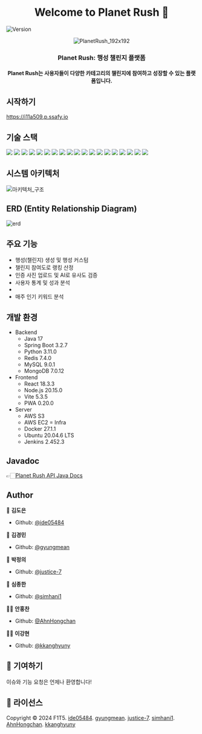 <h1 align="center">Welcome to Planet Rush 👋</h1>
<p>
  <img alt="Version" src="https://img.shields.io/badge/version-2.1.0-blue.svg?cacheSeconds=2592000" />
</p>

<div align="center">
  
![PlanetRush_192x192](https://github.com/user-attachments/assets/3dc0b2e4-20c4-49a1-b0b3-bb207dd20f37)

### Planet Rush: 행성 챌린지 플랫폼

<h4>Planet Rush는 사용자들이 다양한 카테고리의 챌린지에 참여하고 성장할 수 있는 플랫폼입니다.</h4>
</div>

## 시작하기

https://i11a509.p.ssafy.io

## 기술 스택

<p>
  <img src="https://img.shields.io/badge/-SpringBoot-6DB33F?style=flat-square&logo=Spring&logoColor=white"/>
  <img src="https://img.shields.io/badge/-React-61DAFB?style=flat-square&logo=React&logoColor=black"/>
  <img src="https://img.shields.io/badge/-MySQL-4479A1?style=flat-square&logo=MySQL&logoColor=white"/>
  <img src="https://img.shields.io/badge/-Redis-DC382D?style=flat-square&logo=Redis&logoColor=white"/>
  <img src="https://img.shields.io/badge/-Docker-2496ED?style=flat-square&logo=Docker&logoColor=white"/>
  <img src="https://img.shields.io/badge/-Jenkins-D24939?style=flat-square&logo=Jenkins&logoColor=white"/>
  <img src="https://img.shields.io/badge/-AWS-232F3E?style=flat-square&logo=amazon-aws&logoColor=white"/>
  <img src="https://img.shields.io/badge/-Nginx-269539?style=flat-square&logo=Nginx&logoColor=white"/>
  <img src="https://img.shields.io/badge/-MongoDB-13aa52?style=flat-square&logo=mongodb&logoColor=white"/>
  <img src="https://img.shields.io/badge/-Flask-000000?style=flat-square&logo=flask&logoColor=white"/>
  <img src="https://img.shields.io/badge/Ubuntu-E95420?style=flat-square&logo=Ubuntu&logoColor=white"/>
  <img src="https://img.shields.io/static/v1?style=flat-square&message=PWA&color=5A0FC8&logo=PWA&logoColor=FFFFFF&label="/>
  <img src="https://img.shields.io/badge/Spring_data_jpa-6DB33F?style=flat-square&logo=Spring&logoColor=white"/>
  <img src="https://img.shields.io/badge/node.js-339933?style=flat-square&logo=Node.js&logoColor=white"/>
  <img src="https://img.shields.io/badge/AWS_S3-569A31?logo=amazons3&logoColor=fff&style=flat-square"/>
  <img src="https://img.shields.io/badge/Jira-0052CC?style=flat-square&logo=Jira&logoColor=white"/>
  <img src="https://img.shields.io/badge/-Swagger-%23Clojure?style=flat-square&logo=swagger&logoColor=white"/>
  <img src="https://img.shields.io/badge/Figma-F24E1E?style=flat-square&logo=figma&logoColor=white"/>
  <img src="https://img.shields.io/badge/git-%23F05033.svg?style=flat-square&logo=git&logoColor=white"/>
  
</p>

## 시스템 아키텍처

![아키텍처_구조](https://github.com/user-attachments/assets/8a2d1be6-a9db-4f0f-b9ae-aeddb4862058)


## ERD (Entity Relationship Diagram)

![erd](https://github.com/user-attachments/assets/0cb2fd31-1354-41c8-a166-36c5839faab1)


## 주요 기능

- 행성(챌린지) 생성 및 행성 커스텀
- 챌린지 참여도로 랭킹 산정
- 인증 사진 업로드 및 AI로 유사도 검증
- 사용자 통계 및 성과 분석
- 
- 매주 인기 키워드 분석

## 개발 환경

- Backend
  - Java 17
  - Spring Boot 3.2.7
  - Python 3.11.0
  - Redis 7.4.0
  - MySQL 9.0.1
  - MongoDB 7.0.12
- Frontend
  - React 18.3.3
  - Node.js 20.15.0
  - Vite 5.3.5
  - PWA 0.20.0
- Server
  - AWS S3
  - AWS EC2
= Infra
  - Docker 27.1.1
  - Ubuntu 20.04.6 LTS
  - Jenkins 2.452.3

## Javadoc

👉🏻[Planet Rush API Java Docs](https://i11a509.p.ssafy.io)

## Author

🐹 **김도은**

* Github: [@ide05484](https://github.com/ide05484)

👀 **김경민**

* Github: [@gyungmean](https://github.com/gyungmean)

🌊 **박정의**

* Github: [@justice-7](https://github.com/justice-7)

🍭 **심종한**

* Github: [@simhani1](https://github.com/simhani1)

👶🏻 **안홍찬**

* Github: [@AhnHongchan](https://github.com/AhnHongchan)

👸🏻 **이강현**

* Github: [@kkanghyuny](https://github.com/kkanghyuny)

## 🤝 기여하기
이슈와 기능 요청은 언제나 환영합니다!<br />

## 📝 라이선스
Copyright © 2024 F1T5. [ide05484](https://github.com/ide05484). [gyungmean](https://github.com/gyungmean). [justice-7](https://github.com/justice-7). [simhani1](https://github.com/simhani1). [AhnHongchan](https://github.com/AhnHongchan). [kkanghyuny](https://github.com/kkanghyuny) <br />
